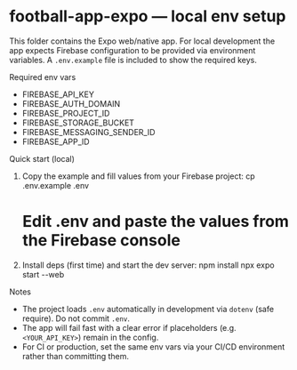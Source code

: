 # football-app-expo — local env setup

This folder contains the Expo web/native app. For local development the app expects Firebase configuration
to be provided via environment variables. A `.env.example` file is included to show the required keys.

Required env vars
- FIREBASE_API_KEY
- FIREBASE_AUTH_DOMAIN
- FIREBASE_PROJECT_ID
- FIREBASE_STORAGE_BUCKET
- FIREBASE_MESSAGING_SENDER_ID
- FIREBASE_APP_ID

Quick start (local)
1. Copy the example and fill values from your Firebase project:
   cp .env.example .env
   # Edit .env and paste the values from the Firebase console

2. Install deps (first time) and start the dev server:
   npm install
   npx expo start --web

Notes
- The project loads `.env` automatically in development via `dotenv` (safe require). Do not commit `.env`.
- The app will fail fast with a clear error if placeholders (e.g. `<YOUR_API_KEY>`) remain in the config.
- For CI or production, set the same env vars via your CI/CD environment rather than committing them.
